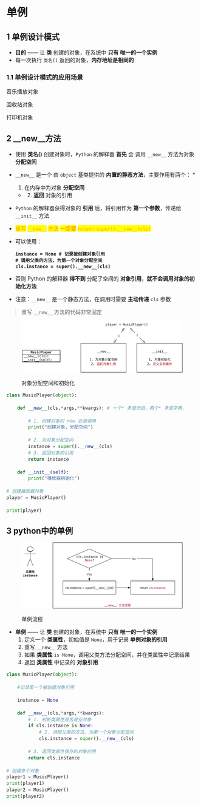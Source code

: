 # 单例

## 1 单例设计模式

* **目的** —— 让 **类** 创建的对象，在系统中 **只有** **唯一的一个实例**
* 每一次执行 `类名()` 返回的对象，**内存地址是相同的**

### **1.1 单例设计模式的应用场景**

音乐播放对象

回收站对象

打印机对象

## 2 \_\_new\_\_方法

* 使用 **类名()** 创建对象时，`Python` 的解释器 **首先** 会 调用 `__new__` 方法为对象 **分配空间**
* `__new__` 是一个 由 `object` 基类提供的 **内置的静态方法**，主要作用有两个：
  *
    1. 在内存中为对象 **分配空间**
  *
    2. **返回** 对象的引用
* `Python` 的解释器获得对象的 **引用** 后，将引用作为 **第一个参数**，传递给 `__init__` 方法
* <mark style="color:orange;">重写</mark> <mark style="color:orange;"></mark><mark style="color:orange;">`__new__`</mark> <mark style="color:orange;"></mark><mark style="color:orange;">方法</mark> <mark style="color:orange;"></mark><mark style="color:orange;">**一定要**</mark> <mark style="color:orange;">`return super().__new__(cls)`</mark>
*   可以使用：

    <pre class="language-python"><code class="lang-python"><strong>instance = None # 记录被创建对象引用
    </strong><strong># 调用父类的方法，为第一个对象分配空间
    </strong><strong>cls.instance = super().__new__(cls) 
    </strong></code></pre>
* 否则 Python 的解释器 **得不到** 分配了空间的 **对象引用**，**就不会调用对象的初始化方法**
* 注意：`__new__` 是一个静态方法，在调用时需要 **主动传递** `cls` 参数

> 重写 `__new__` 方法的代码非常固定

<figure><img src="../../../../.gitbook/assets/022_对象分配空间和初始化.png" alt=""><figcaption><p>对象分配空间和初始化</p></figcaption></figure>

```python
class MusicPlayer(object):
    
    def __new__(cls,*args,**kwargs): # 一个* 多值元组，两个* 多值字典，
        
        # 1. 创建对象时 new 会被调用
        print("创建对象，分配空间")
        
        # 2. 为对象分配空间
        instance = super().__new__(cls)
        # 3. 返回对象的引用
        return instance
        
    def __init__(self):
        print("播放器初始化")
        
# 创建播放器对象
player = MusicPlayer()

print(player)    
```

## 3 python中的单例

<figure><img src="../../../../.gitbook/assets/023_单例流程.png" alt=""><figcaption><p>单例流程</p></figcaption></figure>

* **单例** —— 让 **类** 创建的对象，在系统中 **只有** **唯一的一个实例**
  1. 定义一个 **类属性**，初始值是 `None`，用于记录 **单例对象的引用**
  2. 重写 `__new__` 方法
  3. 如果 **类属性** `is None`，调用父类方法分配空间，并在类属性中记录结果
  4. 返回 **类属性** 中记录的 **对象引用**

```python
class MusicPlayer(object):
    
    #记录第一个被创建对象引用
    
    instance = None
    
    def __new__(cls,*args,**kwargs):
        # 1. 判断类属性是否是空对象
        if cls.instance is None:
            # 2. 调用父类的方法，为第一个对象分配空间
            cls.instance = super().__new__(cls)
            
        # 3. 返回类属性保存的对象应用
        return cls.instance

# 创建多个对象
player1 = MusicPlayer()
print(player1)
player2 = MusicPlayer()
print(player2) 
```
